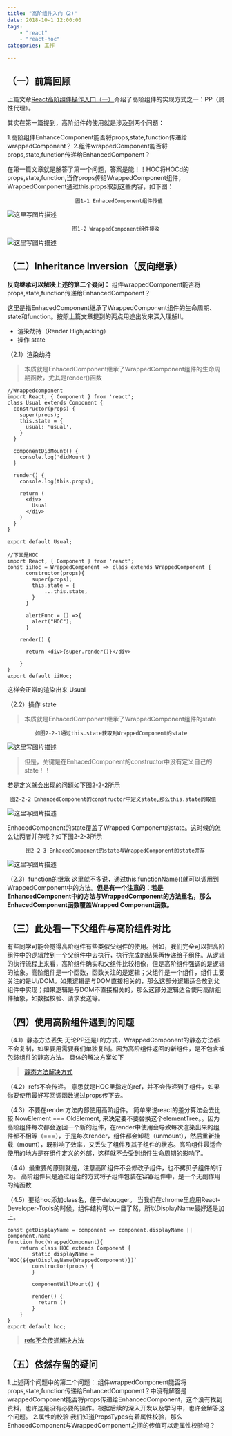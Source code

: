 ```yaml
---
title: "高阶组件入门（2)"
date: 2018-10-1 12:00:00
tags: 
	- "react"
	- "react-hoc"
categories: 工作

---
```


（一）前篇回顾
-------

上篇文章[React高阶组件操作入门（一）](https://github.com/iuap-design/blog/issues/241)介绍了高阶组件的实现方式之一：PP（属性代理）。

其实在第一篇提到，高阶组件的使用就是涉及到两个问题：

1.高阶组件EnhanceComponent能否将props,state,function传递给wrappedComponent？
2.组件wrappedComponent能否将props,state,function传递给EnhancedComponent？

<!-- more -->
在第一篇文章就是解答了第一个问题，答案是能！！HOC将HOCd的props,state,function,当作props传给WrappedComponent组件，WrappedComponent通过this.props取到这些内容，如下图：

                          图1-1 EnhacedComponent组件传值

![这里写图片描述](http://img.blog.csdn.net/20171107205438033?watermark/2/text/aHR0cDovL2Jsb2cuY3Nkbi5uZXQvd2FuZGVyX3Bvb2w=/font/5a6L5L2T/fontsize/400/fill/I0JBQkFCMA==/dissolve/70/gravity/SouthEast)

                         图1-2 WrappedComponent组件接收
![这里写图片描述](http://img.blog.csdn.net/20171107205535216?watermark/2/text/aHR0cDovL2Jsb2cuY3Nkbi5uZXQvd2FuZGVyX3Bvb2w=/font/5a6L5L2T/fontsize/400/fill/I0JBQkFCMA==/dissolve/70/gravity/SouthEast)

（二）Inheritance Inversion（反向继承）
------------------------------

**反向继承可以解决上述的第二个疑问：**
组件wrappedComponent能否将props,state,function传递给EnhancedComponent？

这里是指EnhacedComponent继承了WrappedComponent组件的生命周期、state和function。按照上篇文章提到的两点用途出发来深入理解II。

 - 渲染劫持（Render Highjacking） 
 - 操作 state


 （2.1）渲染劫持


> 本质就是EnhacedComponent继承了WrappedComponent组件的生命周期函数，尤其是render()函数


```
//Wrappedcomponent
import React, { Component } from 'react';
class Usual extends Component {
  constructor(props) {
    super(props);
    this.state = {
      usual: 'usual',
    }
  }

  componentDidMount() {
    console.log('didMount')
  }
 
  render() {
    console.log(this.props);

    return (
      <div>
        Usual
      </div>
    )
  }
}

export default Usual;

```


```
//下面是HOC
import React, { Component } from 'react';
const iiHoc = WrappedComponent => class extends WrappedComponent {
	  constructor(props){
	  	super(props);
	  	this.state = {
	  		...this.state,
	  	}
	  }
	
	  alertFunc = () =>{
	  	alert("HOC");
	  }

    render() {
      
      return <div>{super.render()}</div>
     
    }
}
export default iiHoc;
```
这样会正常的渲染出来 Usual

（2.2）操作 state


> 本质就是EnhacedComponent继承了WrappedComponent组件的state



             如图2-2-1通过this.state获取到WrappedComponent的state
![这里写图片描述](http://img.blog.csdn.net/20171107211149475?watermark/2/text/aHR0cDovL2Jsb2cuY3Nkbi5uZXQvd2FuZGVyX3Bvb2w=/font/5a6L5L2T/fontsize/400/fill/I0JBQkFCMA==/dissolve/70/gravity/SouthEast)



> 但是，关键是在EnhacedComponent的constructor中没有定义自己的state！！

若是定义就会出现的问题如下图2-2-2所示

     图2-2-2 EnhancedComponent的constructor中定义state,那么this.state的取值
![这里写图片描述](http://img.blog.csdn.net/20171107211424840?watermark/2/text/aHR0cDovL2Jsb2cuY3Nkbi5uZXQvd2FuZGVyX3Bvb2w=/font/5a6L5L2T/fontsize/400/fill/I0JBQkFCMA==/dissolve/70/gravity/SouthEast)

EnhacedComponent的state覆盖了Wrapped Component的state。这时候的怎么让两者并存呢？如下图2-2-3所示

          图2-2-3 EnhacedComponent的state与WrappedComponent的state并存
![这里写图片描述](http://img.blog.csdn.net/20171107211543953?watermark/2/text/aHR0cDovL2Jsb2cuY3Nkbi5uZXQvd2FuZGVyX3Bvb2w=/font/5a6L5L2T/fontsize/400/fill/I0JBQkFCMA==/dissolve/70/gravity/SouthEast)

（2.3）function的继承
这里就不多说，通过this.functionName()就可以调用到WrappedComponent中的方法。**但是有一个注意的：若是EnhancedComponent中的方法与WrappedComponent的方法重名，那么EnhacedComponent函数覆盖Wrapped Component函数。**

（三）此处看一下父组件与高阶组件对比
------------------

有些同学可能会觉得高阶组件有些类似父组件的使用。例如，我们完全可以把高阶组件中的逻辑放到一个父组件中去执行，执行完成的结果再传递给子组件。从逻辑的执行流程上来看，高阶组件确实和父组件比较相像，但是高阶组件强调的是逻辑的抽象。高阶组件是一个函数，函数关注的是逻辑；父组件是一个组件，组件主要关注的是UI/DOM。如果逻辑是与DOM直接相关的，那么这部分逻辑适合放到父组件中实现；如果逻辑是与DOM不直接相关的，那么这部分逻辑适合使用高阶组件抽象，如数据校验、请求发送等。

（四）使用高阶组件遇到的问题
--------------
（4.1）静态方法丢失
无论PP还是II的方式，WrappedComponent的静态方法都不会复制，如果要用需要我们单独复制。因为高阶组件返回的新组件，是不包含被包装组件的静态方法。
具体的解决方案如下

> [静态方法解决方式](https://segmentfault.com/a/1190000010845410)

（4.2）refs不会传递。 
意思就是HOC里指定的ref，并不会传递到子组件，如果你要使用最好写回调函数通过props传下去。

（4.3）不要在render方法内部使用高阶组件。
简单来说react的差分算法会去比较 NowElement === OldElement, 来决定要不要替换这个elementTree。。因为高阶组件每次都会返回一个新的组件，在render中使用会导致每次渲染出来的组件都不相等（===），于是每次render，组件都会卸载（unmount），然后重新挂载（mount），既影响了效率，又丢失了组件及其子组件的状态。高阶组件最适合使用的地方是在组件定义的外部，这样就不会受到组件生命周期的影响了。

（4.4）最重要的原则就是，注意高阶组件不会修改子组件，也不拷贝子组件的行为。
高阶组件只是通过组合的方式将子组件包装在容器组件中，是一个无副作用的纯函数

（4.5）要给hoc添加class名，便于debugger。
当我们在chrome里应用React-Developer-Tools的时候，组件结构可以一目了然，所以DisplayName最好还是加上。

```
const getDisplayName = component => component.displayName || component.name
function hoc(WrappedComponent){
    return class HOC extends Component {
        static displayName = `HOC(${getDisplayName(WrappedComponent)})`
        constructor(props) {
        }
        
        componentWillMount() { 

        render() {
          return ()
        }
    }
}
export default hoc;
```

> [refs不会传递解决方法](https://segmentfault.com/a/1190000010845410)


（五）依然存留的疑问
----------

1.上述两个问题中的第二个问题：.组件wrappedComponent能否将props,state,function传递给EnhancedComponent？中没有解答是wrappedComponent能否将props传递给EnhancedComponent，这个没有找到资料，也许这是没有必要的操作。根据后续的深入开发以及学习中，也许会解答这个问题。
2.属性的校验
我们知道PropsTypes有着属性校验，那么EnhacedComponent与WrappedComponent之间的传值可以走属性校验吗？



